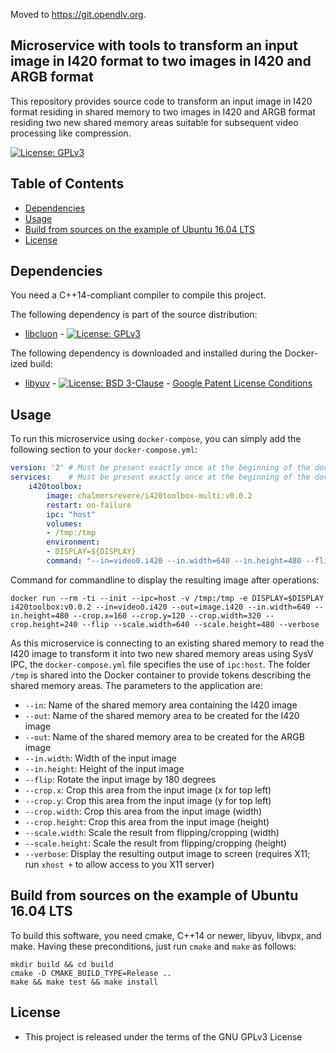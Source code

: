 Moved to https://git.opendlv.org.

## Microservice with tools to transform an input image in I420 format to two images in I420 and ARGB format

This repository provides source code to transform an input image in I420 format
residing in shared memory to two images in I420 and ARGB format residing two new
shared memory areas suitable for subsequent video processing like compression.

[![License: GPLv3](https://img.shields.io/badge/license-GPL--3-blue.svg
)](https://www.gnu.org/licenses/gpl-3.0.txt)


## Table of Contents
* [Dependencies](#dependencies)
* [Usage](#usage)
* [Build from sources on the example of Ubuntu 16.04 LTS](#build-from-sources-on-the-example-of-ubuntu-1604-lts)
* [License](#license)


## Dependencies
You need a C++14-compliant compiler to compile this project.

The following dependency is part of the source distribution:
* [libcluon](https://github.com/chrberger/libcluon) - [![License: GPLv3](https://img.shields.io/badge/license-GPL--3-blue.svg
)](https://www.gnu.org/licenses/gpl-3.0.txt)

The following dependency is downloaded and installed during the Docker-ized build:
* [libyuv](https://chromium.googlesource.com/libyuv/libyuv/+/master) - [![License: BSD 3-Clause](https://img.shields.io/badge/License-BSD%203--Clause-blue.svg)](https://opensource.org/licenses/BSD-3-Clause) - [Google Patent License Conditions](https://chromium.googlesource.com/libyuv/libyuv/+/master/PATENTS)


## Usage
To run this microservice using `docker-compose`, you can simply add the following
section to your `docker-compose.yml`:

```yml
version: '2' # Must be present exactly once at the beginning of the docker-compose.yml file
services:    # Must be present exactly once at the beginning of the docker-compose.yml file
    i420toolbox:
        image: chalmersrevere/i420toolbox-multi:v0.0.2
        restart: on-failure
        ipc: "host"
        volumes:
        - /tmp:/tmp
        environment:
        - DISPLAY=${DISPLAY}
        command: "--in=video0.i420 --in.width=640 --in.height=480 --flip --out=imgout.i420"
```

Command for commandline to display the resulting image after operations:
```
docker run --rm -ti --init --ipc=host -v /tmp:/tmp -e DISPLAY=$DISPLAY i420toolbox:v0.0.2 --in=video0.i420 --out=image.i420 --in.width=640 --in.height=480 --crop.x=160 --crop.y=120 --crop.width=320 --crop.height=240 --flip --scale.width=640 --scale.height=480 --verbose
```

As this microservice is connecting to an existing shared memory to read the I420
image to transform it into two new shared memory areas using SysV IPC, the `docker-compose.yml`
file specifies the use of `ipc:host`. The folder `/tmp` is shared into the Docker
container to provide tokens describing the shared memory areas.
The parameters to the application are:

* `--in`: Name of the shared memory area containing the I420 image
* `--out`: Name of the shared memory area to be created for the I420 image
* `--out`: Name of the shared memory area to be created for the ARGB image
* `--in.width`: Width of the input image
* `--in.height`: Height of the input image
* `--flip`: Rotate the input image by 180 degrees
* `--crop.x`: Crop this area from the input image (x for top left)
* `--crop.y`: Crop this area from the input image (y for top left)
* `--crop.width`: Crop this area from the input image (width)
* `--crop.height`: Crop this area from the input image (height)
* `--scale.width`: Scale the result from flipping/cropping (width)
* `--scale.height`: Scale the result from flipping/cropping (height)
* `--verbose`: Display the resulting output image to screen (requires X11; run `xhost +` to allow access to you X11 server)


## Build from sources on the example of Ubuntu 16.04 LTS
To build this software, you need cmake, C++14 or newer, libyuv, libvpx, and make.
Having these preconditions, just run `cmake` and `make` as follows:

```
mkdir build && cd build
cmake -D CMAKE_BUILD_TYPE=Release ..
make && make test && make install
```


## License

* This project is released under the terms of the GNU GPLv3 License

